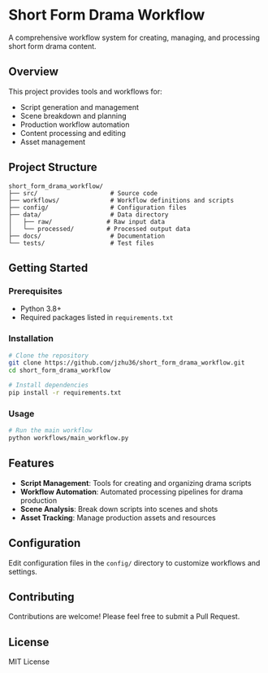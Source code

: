 # Short Form Drama Workflow

A comprehensive workflow system for creating, managing, and processing short form drama content.

## Overview

This project provides tools and workflows for:
- Script generation and management
- Scene breakdown and planning
- Production workflow automation
- Content processing and editing
- Asset management

## Project Structure

```
short_form_drama_workflow/
├── src/                    # Source code
├── workflows/              # Workflow definitions and scripts
├── config/                 # Configuration files
├── data/                   # Data directory
│   ├── raw/               # Raw input data
│   └── processed/         # Processed output data
├── docs/                   # Documentation
└── tests/                  # Test files
```

## Getting Started

### Prerequisites

- Python 3.8+
- Required packages listed in `requirements.txt`

### Installation

```bash
# Clone the repository
git clone https://github.com/jzhu36/short_form_drama_workflow.git
cd short_form_drama_workflow

# Install dependencies
pip install -r requirements.txt
```

### Usage

```bash
# Run the main workflow
python workflows/main_workflow.py
```

## Features

- **Script Management**: Tools for creating and organizing drama scripts
- **Workflow Automation**: Automated processing pipelines for drama production
- **Scene Analysis**: Break down scripts into scenes and shots
- **Asset Tracking**: Manage production assets and resources

## Configuration

Edit configuration files in the `config/` directory to customize workflows and settings.

## Contributing

Contributions are welcome! Please feel free to submit a Pull Request.

## License

MIT License
